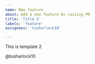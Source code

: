 ```yaml
---
name: New feature
about: Add a new feature by raising PR
title: 'Title 2'
labels: 'feature'
assignees: 'tusharlock10'

---
```


This is template 2

@tusharlock10